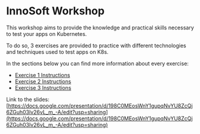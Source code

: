 # InnoSoft Workshop

This workshop aims to provide the knowledge and practical skills necessary to test your apps on Kubernetes.

To do so, 3 exercises are provided to practice with different technologies and techniques used to test apps on K8s.

In the sections below you can find more information about every exercise:

- [Exercise 1 Instructions](./exercise-01.md)
- [Exercise 2 Instructions](./exercise-02.md)
- [Exercise 3 Instructions](./exercise-03.md)


Link to the slides: [https://docs.google.com/presentation/d/198C0MEosWnY1gupqNvYU8ZcQj6ZGuh03lv26vL_m_-A/edit?usp=sharing](https://docs.google.com/presentation/d/198C0MEosWnY1gupqNvYU8ZcQj6ZGuh03lv26vL_m_-A/edit?usp=sharing)
